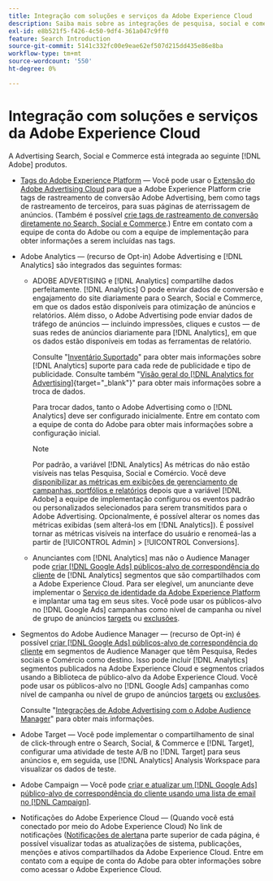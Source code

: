 ```yaml
---
title: Integração com soluções e serviços da Adobe Experience Cloud
description: Saiba mais sobre as integrações de pesquisa, social e comércio com as soluções e os serviços da Adobe Experience Cloud.
exl-id: e8b521f5-f426-4c50-9df4-361a047c9ff0
feature: Search Introduction
source-git-commit: 5141c332fc00e9eae62ef507d215dd435e86e8ba
workflow-type: tm+mt
source-wordcount: '550'
ht-degree: 0%

---
```


# Integração com soluções e serviços da Adobe Experience Cloud

A Advertising Search, Social e Commerce está integrada ao seguinte [!DNL Adobe] produtos.

* [Tags do Adobe Experience Platform](https://experienceleague.adobe.com/docs/experience-platform/tags/extensions/client/overview.html) — Você pode usar o [Extensão do Adobe Advertising Cloud](https://exchange.adobe.com/apps/ec/100155) para que a Adobe Experience Platform crie tags de rastreamento de conversão Adobe Advertising, bem como tags de rastreamento de terceiros, para suas páginas de aterrissagem de anúncios. (Também é possível [crie tags de rastreamento de conversão diretamente no Search, Social e Commerce](/help/search-social-commerce/tools/conversion-tag-generate.md).) Entre em contato com a equipe de conta do Adobe ou com a equipe de implementação para obter informações a serem incluídas nas tags.

* Adobe Analytics — (recurso de Opt-in) Adobe Advertising e [!DNL Analytics] são integrados das seguintes formas:

   * ADOBE ADVERTISING e [!DNL Analytics] compartilhe dados perfeitamente. [!DNL Analytics] O pode enviar dados de conversão e engajamento do site diariamente para o Search, Social e Commerce, em que os dados estão disponíveis para otimização de anúncios e relatórios. Além disso, o Adobe Advertising pode enviar dados de tráfego de anúncios — incluindo impressões, cliques e custos — de suas redes de anúncios diariamente para [!DNL Analytics], em que os dados estão disponíveis em todas as ferramentas de relatório.

     Consulte &quot;[Inventário Suportado](/help/search-social-commerce/introduction/supported-inventory.md)&quot; para obter mais informações sobre [!DNL Analytics] suporte para cada rede de publicidade e tipo de publicidade. Consulte também &quot;[Visão geral do [!DNL Analytics for Advertising]](https://experienceleague.adobe.com/docs/advertising/integrations/analytics/overview.html){target="_blank"}&quot; para obter mais informações sobre a troca de dados.

     Para trocar dados, tanto o Adobe Advertising como o [!DNL Analytics] deve ser configurado inicialmente. Entre em contato com a equipe de conta do Adobe para obter mais informações sobre a configuração inicial.

     >[!NOTE]
     >
     >Por padrão, a variável [!DNL Analytics] As métricas do não estão visíveis nas telas Pesquisa, Social e Comércio. Você deve [disponibilizar as métricas em exibições de gerenciamento de campanhas, portfólios e relatórios](/help/search-social-commerce/admin/conversion-metrics/conversion-metric-about.md) depois que a variável [!DNL Adobe] a equipe de implementação configurou os eventos padrão ou personalizados selecionados para serem transmitidos para o Adobe Advertising. Opcionalmente, é possível alterar os nomes das métricas exibidas (sem alterá-los em [!DNL Analytics]). É possível tornar as métricas visíveis na interface do usuário e renomeá-las a partir de [!UICONTROL Admin] > [!UICONTROL Conversions].

   * Anunciantes com [!DNL Analytics] mas não o Audience Manager pode [criar [!DNL Google Ads] públicos-alvo de correspondência do cliente](/help/search-social-commerce/campaign-management/campaigns/google-audience-from-adobe-audience.md) de [!DNL Analytics] segmentos que são compartilhados com a Adobe Experience Cloud. Para ser elegível, um anunciante deve implementar o [Serviço de identidade da Adobe Experience Platform](https://experienceleague.adobe.com/docs/id-service/using/home.html) e implantar uma tag em seus sites. Você pode usar os públicos-alvo no [!DNL Google Ads] campanhas como nível de campanha ou nível de grupo de anúncios [targets](/help/search-social-commerce/campaign-management/campaigns/audience-targets-manage.md) ou [exclusões](/help/search-social-commerce/campaign-management/campaigns/audience-exclusions-manage.md).

* Segmentos do Adobe Audience Manager — (recurso de Opt-in) é possível [criar [!DNL Google Ads] públicos-alvo de correspondência do cliente](/help/search-social-commerce/campaign-management/campaigns/google-audience-from-adobe-audience.md) em segmentos de Audience Manager que têm Pesquisa, Redes sociais e Comércio como destino. Isso pode incluir [!DNL Analytics] segmentos publicados na Adobe Experience Cloud e segmentos criados usando a Biblioteca de público-alvo da Adobe Experience Cloud. Você pode usar os públicos-alvo no [!DNL Google Ads] campanhas como nível de campanha ou nível de grupo de anúncios [targets](/help/search-social-commerce/campaign-management/campaigns/audience-targets-manage.md) ou [exclusões](/help/search-social-commerce/campaign-management/campaigns/audience-exclusions-manage.md).

  Consulte &quot;[Integrações de Adobe Advertising com o Adobe Audience Manager](https://experienceleague.adobe.com/docs/advertising/integrations/audience-manager/overview.html)&quot; para obter mais informações.

* Adobe Target — Você pode implementar o compartilhamento de sinal de click-through entre o Search, Social, &amp; Commerce e [!DNL Target], configurar uma atividade de teste A/B no [!DNL Target] para seus anúncios e, em seguida, use [!DNL Analytics] Analysis Workspace para visualizar os dados de teste.

* Adobe Campaign — Você pode [criar e atualizar um [!DNL Google Ads] público-alvo de correspondência do cliente usando uma lista de email no [!DNL Campaign]](/help/search-social-commerce/campaign-management/campaigns/google-audience-from-campaign-email-list.md).

* Notificações do Adobe Experience Cloud — (Quando você está conectado por meio do Adobe Experience Cloud) No link de notificações ([Notificações de alerta](/help/search-social-commerce/assets/notifications-panel.png "Notificações de alerta")na parte superior de cada página, é possível visualizar todas as atualizações de sistema, publicações, menções e ativos compartilhados da Adobe Experience Cloud. Entre em contato com a equipe de conta do Adobe para obter informações sobre como acessar o Adobe Experience Cloud.
